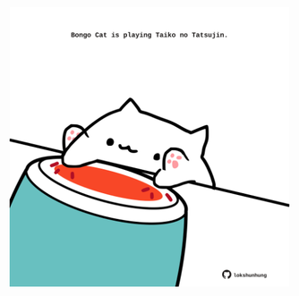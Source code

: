 <!-- built at 12/09/2021, 13:10:08 UTC -->
<p align="center">
  <img width="500" height="500" src="./ReadmeImage.svg">
</p>
